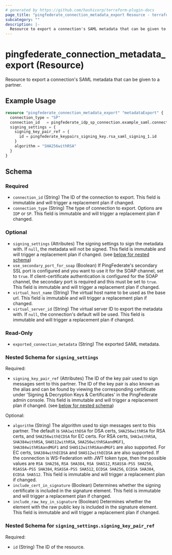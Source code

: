 ```yaml
---
# generated by https://github.com/hashicorp/terraform-plugin-docs
page_title: "pingfederate_connection_metadata_export Resource - terraform-provider-pingfederate"
subcategory: ""
description: |-
  Resource to export a connection's SAML metadata that can be given to a partner.
---
```


# pingfederate_connection_metadata_export (Resource)

Resource to export a connection's SAML metadata that can be given to a partner.

## Example Usage

```terraform
resource "pingfederate_connection_metadata_export" "metadataExport" {
  connection_type = "SP"
  connection_id   = pingfederate_idp_sp_connection.example_saml.connection_id
  signing_settings = {
    signing_key_pair_ref = {
      id = pingfederate_keypairs_signing_key.rsa_saml_signing_1.id
    }
    algorithm = "SHA256withRSA"
  }
}
```

<!-- schema generated by tfplugindocs -->
## Schema

### Required

- `connection_id` (String) The ID of the connection to export. This field is immutable and will trigger a replacement plan if changed.
- `connection_type` (String) The type of connection to export. Options are `IDP` or `SP`. This field is immutable and will trigger a replacement plan if changed.

### Optional

- `signing_settings` (Attributes) The signing settings to sign the metadata with. If `null`, the metadata will not be signed. This field is immutable and will trigger a replacement plan if changed. (see [below for nested schema](#nestedatt--signing_settings))
- `use_secondary_port_for_soap` (Boolean) If PingFederate's secondary SSL port is configured and you want to use it for the SOAP channel, set to `true`. If client-certificate authentication is configured for the SOAP channel, the secondary port is required and this must be set to `true`. This field is immutable and will trigger a replacement plan if changed.
- `virtual_host_name` (String) The virtual host name to be used as the base url. This field is immutable and will trigger a replacement plan if changed.
- `virtual_server_id` (String) The virtual server ID to export the metadata with. If `null`, the connection's default will be used. This field is immutable and will trigger a replacement plan if changed.

### Read-Only

- `exported_connection_metadata` (String) The exported SAML metadata.

<a id="nestedatt--signing_settings"></a>
### Nested Schema for `signing_settings`

Required:

- `signing_key_pair_ref` (Attributes) The ID of the key pair used to sign messages sent to this partner. The ID of the key pair is also known as the alias and can be found by viewing the corresponding certificate under 'Signing & Decryption Keys & Certificates' in the PingFederate admin console. This field is immutable and will trigger a replacement plan if changed. (see [below for nested schema](#nestedatt--signing_settings--signing_key_pair_ref))

Optional:

- `algorithm` (String) The algorithm used to sign messages sent to this partner. The default is `SHA1withDSA` for DSA certs, `SHA256withRSA` for RSA certs, and `SHA256withECDSA` for EC certs. For RSA certs, `SHA1withRSA`, `SHA384withRSA`, `SHA512withRSA`, `SHA256withRSAandMGF1`, `SHA384withRSAandMGF1` and `SHA512withRSAandMGF1` are also supported. For EC certs, `SHA384withECDSA` and `SHA512withECDSA` are also supported. If the connection is WS-Federation with JWT token type, then the possible values are `RSA SHA256`, `RSA SHA384`, `RSA SHA512`, `RSASSA-PSS SHA256`, `RSASSA-PSS SHA384`, `RSASSA-PSS SHA512`, `ECDSA SHA256`, `ECDSA SHA384`, `ECDSA SHA512`. This field is immutable and will trigger a replacement plan if changed.
- `include_cert_in_signature` (Boolean) Determines whether the signing certificate is included in the signature element. This field is immutable and will trigger a replacement plan if changed.
- `include_raw_key_in_signature` (Boolean) Determines whether the element with the raw public key is included in the signature element. This field is immutable and will trigger a replacement plan if changed.

<a id="nestedatt--signing_settings--signing_key_pair_ref"></a>
### Nested Schema for `signing_settings.signing_key_pair_ref`

Required:

- `id` (String) The ID of the resource.
